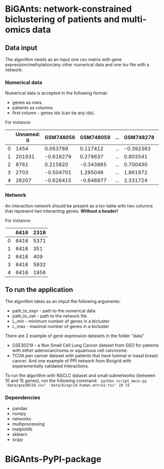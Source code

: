 # BiGAnts: network-constrained biclustering of patients and multi-omics data

## Data input

The algorithm needs as an input one csv matrix with gene expression/methylation/any other numerical data and one tsv file with a network.

### Numerical data

Numerical data is accepted in the following format:
- genes as rows.
- patients as columns.
- first column - genes ids (can be any ids).

For instance:

|   | Unnamed: 0 | GSM748056 | GSM748059 | ... | GSM748278 | GSM748279 | GSM1465989 |
|---|------------|-----------|-----------|-----|-----------|-----------|------------|
| 0 | 1454       | 0.053769  | 0.117412  | ... | -0.392363 | -1.870838 | -1.432554  |
| 1 | 201931     | -0.618279 | 0.278637  | ... | 0.803541  | -0.514947 | 2.361925   |
| 2 | 8761       | 0.215820  | -0.343865 | ... | 0.700430  | 0.073281  | -0.977656  |
| 3 | 2703       | -0.504701 | 1.295049  | ... | 1.861972  | 0.601808  | 0.191013   |
| 4 | 26207      | -0.626415 | -0.646977 | ... | 2.331724  | 2.339122  | -0.100924  |

### Network

An interaction network should be present as a tsv table with two columns that represent two interacting genes. **Without a header!**

For instance:

|   | 6416 | 2318 |
|---|------|------|
| 0 | 6416 | 5371 |
| 1 | 6416 | 351  |
| 2 | 6416 | 409  |
| 3 | 6416 | 5932 |
| 4 | 6416 | 1956 |

## To run the application

The algorithm takes as an imput the following arguments:
- path_to_expr - path to the numerical data 
- path_to_net - path to the network file
- L_min - minimum number of genes in a bicluster
- L_max - maximal number of genes in a bicluster

There are 2 example of gene expression datasets in the folder "data"
- GSE30219 - a Non Small Cell Lung Cancer dataset from GEO for patients with either adenocarcinoma or squamous cell carcinome. 
- TCGA pan cancer dataset with patients that have luminal or basal breast cancer.
And one example of PPI network from Bioigrid with experementally validated interactions.

To run the algorithm with NSCLC dataset and small subnetworks (between 10 and 15 genes), run the following command:
` python script_main.py 'data/gse30219.csv' 'data/biogrid.human.entrez.tsv' 10 15`

### Dependencies

- pandas
- numpy
- networkx
- multiprocessing
- matplotlib
- sklearn
- scipy




# BiGAnts-PyPI-package
